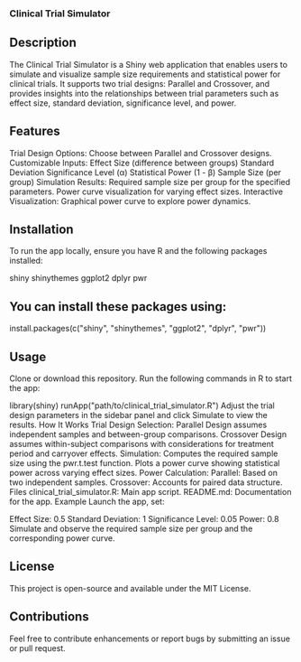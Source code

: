 ### Clinical Trial Simulator

## Description
The Clinical Trial Simulator is a Shiny web application that enables users to simulate and visualize sample size requirements and statistical power for clinical trials. It supports two trial designs: Parallel and Crossover, and provides insights into the relationships between trial parameters such as effect size, standard deviation, significance level, and power.

## Features
Trial Design Options: Choose between Parallel and Crossover designs.
Customizable Inputs:
Effect Size (difference between groups)
Standard Deviation
Significance Level (α)
Statistical Power (1 - β)
Sample Size (per group)
Simulation Results:
Required sample size per group for the specified parameters.
Power curve visualization for varying effect sizes.
Interactive Visualization: Graphical power curve to explore power dynamics.

## Installation
To run the app locally, ensure you have R and the following packages installed:

shiny
shinythemes
ggplot2
dplyr
pwr

## You can install these packages using:

install.packages(c("shiny", "shinythemes", "ggplot2", "dplyr", "pwr"))

## Usage
Clone or download this repository.
Run the following commands in R to start the app:

library(shiny)
runApp("path/to/clinical_trial_simulator.R")
Adjust the trial design parameters in the sidebar panel and click Simulate to view the results.
How It Works
Trial Design Selection:
Parallel Design assumes independent samples and between-group comparisons.
Crossover Design assumes within-subject comparisons with considerations for treatment period and carryover effects.
Simulation:
Computes the required sample size using the pwr.t.test function.
Plots a power curve showing statistical power across varying effect sizes.
Power Calculation:
Parallel: Based on two independent samples.
Crossover: Accounts for paired data structure.
Files
clinical_trial_simulator.R: Main app script.
README.md: Documentation for the app.
Example
Launch the app, set:

Effect Size: 0.5
Standard Deviation: 1
Significance Level: 0.05
Power: 0.8
Simulate and observe the required sample size per group and the corresponding power curve.

## License
This project is open-source and available under the MIT License.


## Contributions
Feel free to contribute enhancements or report bugs by submitting an issue or pull request.
